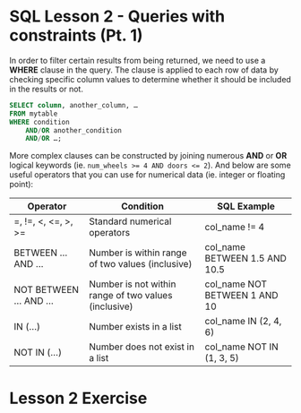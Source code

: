 # SQL Lesson 2 - Queries with constraints (Pt. 1)

In order to filter certain results from being returned, we need to use a **WHERE** clause in the query. The clause is applied to each row of data by checking specific column values to determine whether it should be included in the results or not.

```sql
SELECT column, another_column, …
FROM mytable
WHERE condition
    AND/OR another_condition
    AND/OR …;
```

More complex clauses can be constructed by joining numerous **AND** or **OR** logical keywords (ie. `num_wheels >= 4 AND doors <= 2`). And below are some useful operators that you can use for numerical data (ie. integer or floating point):

| Operator               | Condition                                     | SQL Example                        |
|------------------------|-----------------------------------------------|------------------------------------|
| =, !=, <, <=, >, >=    | Standard numerical operators                  | col_name != 4                      |
| BETWEEN … AND …        | Number is within range of two values (inclusive)     | col_name BETWEEN 1.5 AND 10.5      |
| NOT BETWEEN … AND …    | Number is not within range of two values (inclusive) | col_name NOT BETWEEN 1 AND 10      |
| IN (…)                 | Number exists in a list                       | col_name IN (2, 4, 6)              |
| NOT IN (…)             | Number does not exist in a list               | col_name NOT IN (1, 3, 5)          |

# Lesson 2 Exercise
